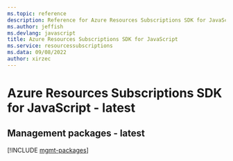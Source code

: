 ```yaml
---
ms.topic: reference
description: Reference for Azure Resources Subscriptions SDK for JavaScript
ms.author: jeffish
ms.devlang: javascript
title: Azure Resources Subscriptions SDK for JavaScript
ms.service: resourcessubscriptions
ms.data: 09/08/2022
author: xirzec
---
```

# Azure Resources Subscriptions SDK for JavaScript - latest

## Management packages - latest
[!INCLUDE [mgmt-packages](resources-subscriptions-mgmt-index.md)]